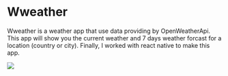 # Wweather
Wweather is a weather app that use data providing by OpenWeatherApi.
This app will show you the current weather and 7 days weather forcast for a location (country or city).
Finally, I worked with react native to make this app.

![](/images/Simulator%20Screen%20Shot%20-%20iPhone%2012%20-%202021-06-02%20at%2002.06.25)
